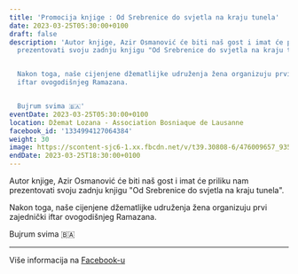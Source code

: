 ```yaml
---
title: 'Promocija knjige : Od Srebrenice do svjetla na kraju tunela'
date: 2023-03-25T05:30:00+0100
draft: false
description: 'Autor knjige, Azir Osmanović će biti naš gost i imat će priliku nam
  prezentovati svoju zadnju knjigu "Od Srebrenice do svjetla na kraju tunela".


  Nakon toga, naše cijenjene džematlijke udruženja žena organizuju prvi zajednički
  iftar ovogodišnjeg Ramazana.


  Bujrum svima 🇧🇦'
eventDate: 2023-03-25T05:30:00+0100
location: Džemat Lozana - Association Bosniaque de Lausanne
facebook_id: '1334994127064384'
weight: 30
image: https://scontent-sjc6-1.xx.fbcdn.net/v/t39.30808-6/476009657_935496042044329_8178626072168630847_n.jpg?_nc_cat=101&ccb=1-7&_nc_sid=9e60e4&_nc_ohc=d1b4L7LwIJUQ7kNvwHaBzdz&_nc_oc=AdnQ56-qTQEWpcwI_e1c94uGu8H8CUVb8tPSZ9hBktSncOXx3ezBULFH_301UCFBM5g&_nc_zt=23&_nc_ht=scontent-sjc6-1.xx&edm=ABTKTjYEAAAA&_nc_gid=jZ7EsjxWWR11W5fbeN_iIA&_nc_tpa=Q5bMBQE4L7H7xXQN_TBpImeAdx4n84UPJKCI_L1_jYPIRUz9FV-zFg3laKIwTLirBXHtuZF7f4iBp5aw4w&oh=00_AffMRUP3i0dErf_Q33nNI8jbBAmkwGAtpW7XFo83RipV6Q&oe=6904AE9C
endDate: 2023-03-25T18:30:00+0100
---
```


Autor knjige, Azir Osmanović će biti naš gost i imat će priliku nam prezentovati svoju zadnju knjigu "Od Srebrenice do svjetla na kraju tunela".

Nakon toga, naše cijenjene džematlijke udruženja žena organizuju prvi zajednički iftar ovogodišnjeg Ramazana.

Bujrum svima 🇧🇦

---

Više informacija na [Facebook-u](https://facebook.com/events/1334994127064384)